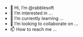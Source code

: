 - 👋 Hi, I’m @rabblesoft
- 👀 I’m interested in ...
- 🌱 I’m currently learning ...
- 💞️ I’m looking to collaborate on ...
- 📫 How to reach me ...

<!---
rabblesoft/rabblesoft is a ✨ special ✨ repository because its `README.md` (this file) appears on your GitHub profile.
You can click the Preview link to take a look at your changes.
--->
